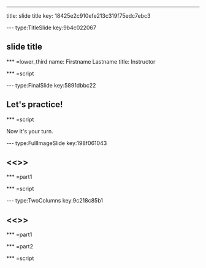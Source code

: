 ---
title: slide title
key: 18425e2c910efe213c319f75edc7ebc3


--- type:TitleSlide key:9b4c022067
## slide title

*** =lower_third
name: Firstname Lastname
title: Instructor

*** =script



--- type:FinalSlide key:5891dbbc22
## Let's practice!

*** =script

Now it's your turn.


--- type:FullImageSlide key:198f061043
## <<<New Slide>>>

*** =part1

*** =script


--- type:TwoColumns key:9c218c85b1
## <<<New Slide>>>

*** =part1

*** =part2

*** =script

